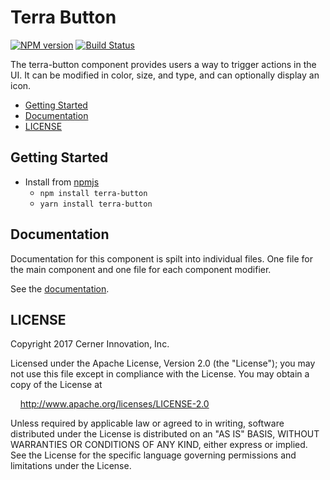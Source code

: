 # Terra Button


[![NPM version](http://img.shields.io/npm/v/terra-button.svg)](https://www.npmjs.org/package/terra-button)
[![Build Status](https://travis-ci.org/cerner/terra-ui.svg?branch=master)](https://travis-ci.org/cerner/terra-ui)

The terra-button component provides users a way to trigger actions in the UI.
It can be modified in color, size, and type, and can optionally display an icon.

- [Getting Started](#getting-started)
- [Documentation](#documentation)
- [LICENSE](#license)

## Getting Started

- Install from [npmjs](https://www.npmjs.com)
  - `npm install terra-button`
  - `yarn install terra-button`

## Documentation

Documentation for this component is spilt into individual files.
One file for the main component and one file for each component modifier.

See the [documentation](docs/).

## LICENSE

Copyright 2017 Cerner Innovation, Inc.

Licensed under the Apache License, Version 2.0 (the "License"); you may not use this file except in compliance with the License. You may obtain a copy of the License at

&nbsp;&nbsp;&nbsp;&nbsp;http://www.apache.org/licenses/LICENSE-2.0

Unless required by applicable law or agreed to in writing, software distributed under the License is distributed on an "AS IS" BASIS, WITHOUT WARRANTIES OR CONDITIONS OF ANY KIND, either express or implied. See the License for the specific language governing permissions and limitations under the License.
